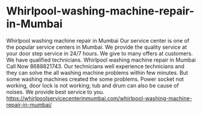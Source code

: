 # Whirlpool-washing-machine-repair-in-Mumbai
Whirlpool washing machine repair in Mumbai Our service center is one of the popular service centers in Mumbai. We provide the quality service at your door step service in 24/7 hours. We give to many offers at customers. We have qualified technicians. Whirlpool washing machine repair in Mumbai Call Now 8688821743. Our technicians well experience technicians and they can solve the all washing machine problems within few minutes. But some washing machines created the some problems. Power socket not working, door lock is not working; tub and drum can also be cause of noises. We provide best service to you. https://whirlpoolservicecenterinmumbai.com/whirlpool-washing-machine-repair-in-mumbai/
